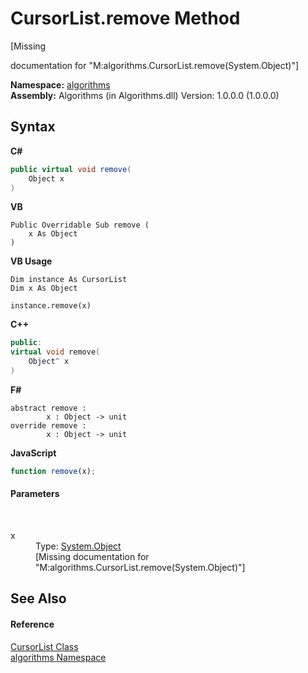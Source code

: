 # CursorList.remove Method 
 

\[Missing <summary> documentation for "M:algorithms.CursorList.remove(System.Object)"\]

**Namespace:**&nbsp;<a href="82f88b43-fdc9-bc99-9558-75fce96d448f">algorithms</a><br />**Assembly:**&nbsp;Algorithms (in Algorithms.dll) Version: 1.0.0.0 (1.0.0.0)

## Syntax

**C#**<br />
``` C#
public virtual void remove(
	Object x
)
```

**VB**<br />
``` VB
Public Overridable Sub remove ( 
	x As Object
)
```

**VB Usage**<br />
``` VB Usage
Dim instance As CursorList
Dim x As Object

instance.remove(x)
```

**C++**<br />
``` C++
public:
virtual void remove(
	Object^ x
)
```

**F#**<br />
``` F#
abstract remove : 
        x : Object -> unit 
override remove : 
        x : Object -> unit 
```

**JavaScript**<br />
``` JavaScript
function remove(x);
```


#### Parameters
&nbsp;<dl><dt>x</dt><dd>Type: <a href="http://msdn2.microsoft.com/en-us/library/e5kfa45b" target="_blank">System.Object</a><br />\[Missing <param name="x"/> documentation for "M:algorithms.CursorList.remove(System.Object)"\]</dd></dl>

## See Also


#### Reference
<a href="a47c70ee-53b6-b746-cbdd-58c1dadbaa4e">CursorList Class</a><br /><a href="82f88b43-fdc9-bc99-9558-75fce96d448f">algorithms Namespace</a><br />